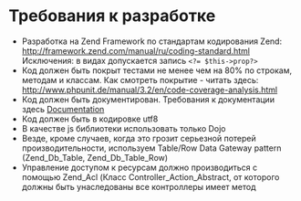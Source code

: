 # Требования к разработке #

  * Разработка на Zend Framework по стандартам кодирования Zend: http://framework.zend.com/manual/ru/coding-standard.html Исключения: в видах допускается запись `<?= $this->prop?>`
  * Код должен быть покрыт тестами не менее чем на 80% по строкам, методам и классам. Как смотреть покрытие - читать здесь: http://www.phpunit.de/manual/3.2/en/code-coverage-analysis.html
  * Код должен быть документирован. Требования к документации здесь [Documentation](Documentation.md)
  * Код должен быть в кодировке utf8
  * В качестве js библиотеки использовать только Dojo
  * Везде, кроме случаев, когда это грозит серьезной потерей производительности, используем Table/Row Data Gateway pattern (Zend\_Db\_Table, Zend\_Db\_Table\_Row)
  * Управление доступом к ресурсам должно производиться с помощью Zend\_Acl (Класс Controller\_Action\_Abstract, от которого должны быть унаследованы все контроллеры имеет метод 